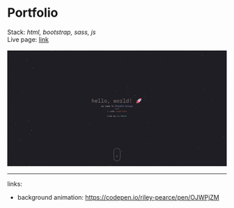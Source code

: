 # Portfolio

Stack: <i>html, bootstrap, sass, js</i><br>
Live page: <a href="https://klaukata.github.io/portfolio/">link</a> <br><br>
![image](img\portfolio-screenshot.png)

---

links:

- background animation: https://codepen.io/riley-pearce/pen/OJWPjZM
